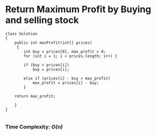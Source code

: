 # Return Maximum Profit by Buying and selling stock
```
class Solution 
{
    public int maxProfit(int[] prices)
     {
        int buy = prices[0], max_profit = 0;
        for (int i = 1; i < prices.length; i++) {

        if (buy > prices[i])
            buy = prices[i];
 
        else if (prices[i] - buy > max_profit)
            max_profit = prices[i] - buy;
        }

    return max_profit;

    }
}
 
```
<h3>Time Complexity: <em>O(n)</em></h3>